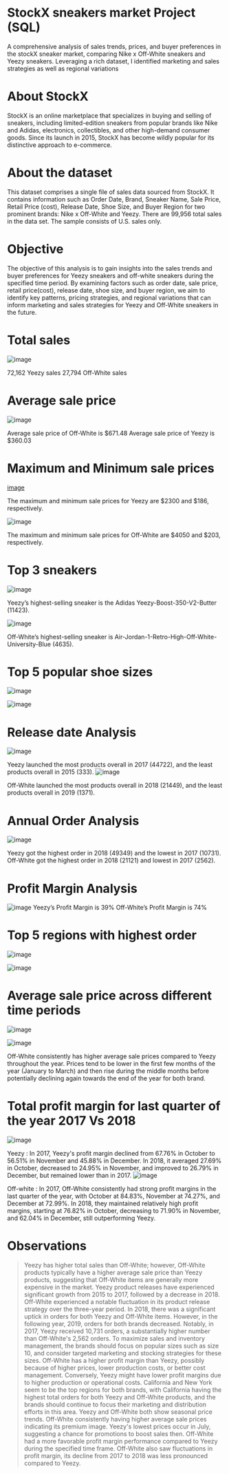 # StockX sneakers market Project (SQL)
A comprehensive analysis of sales trends, prices, and buyer preferences in the stockX sneaker market, comparing Nike x Off-White sneakers and Yeezy sneakers. Leveraging a rich dataset, I identified marketing and sales strategies as well as regional variations

# About StockX
StockX is an online marketplace that specializes in buying and selling of sneakers, including limited-edition sneakers from popular brands like Nike and Adidas, electronics, collectibles, and other high-demand consumer goods. Since its launch in 2015, StockX has become wildly popular for its distinctive approach to e-commerce.

# About the dataset
This dataset comprises a single file of sales data sourced from StockX. It contains information such as Order Date, Brand, Sneaker Name, Sale Price, Retail Price (cost), Release Date, Shoe Size, and Buyer Region for two prominent brands: Nike x Off-White and Yeezy. There are 99,956 total sales in the data set. The sample consists of U.S. sales only.

# Objective
The objective of this analysis is to gain insights into the sales trends and buyer preferences for Yeezy sneakers and off-white sneakers during the specified time period. By examining factors such as order date, sale price, retail price(cost), release date, shoe size, and buyer region, we aim to identify key patterns, pricing strategies, and regional variations that can inform marketing and sales strategies for Yeezy and Off-White sneakers in the future.

# Total sales 
![image](https://github.com/Ananyad7/SQL_StockXsneakersmarket_Project/assets/164981636/434ea9c6-af77-4208-8393-dc5a5bbb985e)

72,162 Yeezy sales
27,794 Off-White sales

# Average sale price

![image](https://github.com/Ananyad7/SQL_StockXsneakersmarket_Project/assets/164981636/134809dc-5178-49bd-bd30-d3ca4b55a9a3)

Average sale price of Off-White is  $671.48
Average sale price of Yeezy  is  $360.03

# Maximum and Minimum sale prices

[image](https://github.com/Ananyad7/SQL_StockXsneakersmarket_Project/assets/164981636/b5fd981b-8e98-4b39-9934-6e29f1fae908)

The maximum and minimum sale prices for Yeezy are $2300 and $186, respectively.

![image](https://github.com/Ananyad7/SQL_StockXsneakersmarket_Project/assets/164981636/7c05a802-e4cd-48e1-a6fb-998a23c1daf0)

The maximum and minimum sale prices for Off-White are $4050 and $203, respectively.

# Top 3 sneakers

![image](https://github.com/Ananyad7/SQL_StockXsneakersmarket_Project/assets/164981636/0f4ea1ff-bb9f-445a-ab4b-ed3da81ddac4)

Yeezy’s highest-selling sneaker is the Adidas Yeezy-Boost-350-V2-Butter (11423).

![image](https://github.com/Ananyad7/SQL_StockXsneakersmarket_Project/assets/164981636/17b24c8a-a193-452b-b1ff-020b4f2c20ce)

Off-White’s highest-selling sneaker is Air-Jordan-1-Retro-High-Off-White-University-Blue (4635).


# Top 5 popular shoe sizes

![image](https://github.com/Ananyad7/SQL_StockXsneakersmarket_Project/assets/164981636/bebc5084-69a4-4b7b-9b80-bb4b00d88deb)


![image](https://github.com/Ananyad7/SQL_StockXsneakersmarket_Project/assets/164981636/763a2d87-2bc7-420c-aee3-2dead0025a51)


# Release date Analysis



![image](https://github.com/Ananyad7/SQL_StockXsneakersmarket_Project/assets/164981636/b66cb614-3475-4922-b7e2-cd78a9efbce0)

Yeezy launched the most products overall in 2017 (44722), and the least products overall in 2015 (333).
![image](https://github.com/Ananyad7/SQL_StockXsneakersmarket_Project/assets/164981636/6ffff983-20c9-46f7-a82f-63686b957640)

Off-White launched the most products overall in 2018 (21449), and the least products overall in 2019 (1371).

#  Annual Order Analysis
 ![image](https://github.com/Ananyad7/SQL_StockXsneakersmarket_Project/assets/164981636/0b1e9f54-3577-437a-85f6-05257f2cf8af)

Yeezy got the highest order in 2018 (49349) and the lowest in 2017 (10731).
Off-White got the highest order in 2018 (21121) and lowest in 2017 (2562).

# Profit Margin Analysis

![image](https://github.com/Ananyad7/SQL_StockXsneakersmarket_Project/assets/164981636/59d3d93b-492c-4a37-aaff-e46e0627bd52)
Yeezy’s Profit Margin is 39% 
Off-White’s Profit Margin is 74%

# Top 5 regions with highest order

![image](https://github.com/Ananyad7/SQL_StockXsneakersmarket_Project/assets/164981636/1303638b-0d44-4cd3-880a-57f6e86ce34e)

![image](https://github.com/Ananyad7/SQL_StockXsneakersmarket_Project/assets/164981636/d51753e8-8485-47e0-9ef4-21eb59d4fded)

# Average sale price across different time periods


![image](https://github.com/Ananyad7/SQL_StockXsneakersmarket_Project/assets/164981636/35090a4f-eb2f-4341-888f-fa04ea0937ae)


![image](https://github.com/Ananyad7/SQL_StockXsneakersmarket_Project/assets/164981636/3c2b9a76-ad3c-4989-8a11-8776fff1afe4)



 Off-White consistently has higher average sale prices compared to Yeezy throughout the year. Prices tend to be lower in the first few months of the year (January to March) and then rise during the middle months before potentially declining again towards the end of the year for both brand.


# Total profit margin for last quarter of the year 2017 Vs 2018

![image](https://github.com/Ananyad7/SQL_StockXsneakersmarket_Project/assets/164981636/def0d4f2-3416-46f9-b277-b8fff1e1dd2b)

Yeezy : In 2017, Yeezy's profit margin declined from 67.76% in October to 56.51% in November and 45.88% in December. In 2018, it averaged 27.69% in October, decreased to 24.95% in November, and improved to 26.79% in December, but remained lower than in 2017.
![image](https://github.com/Ananyad7/SQL_StockXsneakersmarket_Project/assets/164981636/2157c78a-5f9b-4795-b2b3-e4cbb747e18d)




Off-white : In 2017, Off-White consistently had strong profit margins in the last quarter of the year, with October at 84.83%, November at 74.27%, and December at 72.99%. In 2018, they maintained relatively high profit margins, starting at 76.82% in October, decreasing to 71.90% in November, and 62.04% in December, still outperforming Yeezy.

# Observations

 
> Yeezy has higher total sales than Off-White; however, Off-White products typically have a higher average sale price than Yeezy products, suggesting that Off-White items are generally more expensive in the market.
> Yeezy product releases have experienced significant growth from 2015 to 2017, followed by a decrease in 2018. Off-White experienced a notable fluctuation in its product release strategy over the three-year period.
> In 2018, there was a significant uptick in orders for both Yeezy and Off-White items. However, in the following year, 2019, orders for both brands decreased. Notably, in 2017, Yeezy received 10,731 orders, a substantially higher number than Off-White's 2,562 orders.
> To maximize sales and inventory management, the brands should focus on popular sizes such as size 10, and consider targeted marketing and stocking strategies for these sizes.
> Off-White has a higher profit margin than Yeezy, possibly because of higher prices, lower production costs, or better cost management. Conversely, Yeezy might have lower profit margins due to higher production or operational costs.
> California and New York seem to be the top regions for both brands, with California having the highest total orders for both Yeezy and Off-White products, and the brands should continue to focus their marketing and distribution efforts in this area. 
> Yeezy and Off-White both show seasonal price trends. Off-White consistently having higher average sale prices indicating its premium image. Yeezy's lowest prices occur in July, suggesting a chance for promotions to boost sales then.
> Off-White had a more favorable profit margin performance compared to Yeezy during the specified time frame. Off-White also saw fluctuations in profit margin, its decline from 2017 to 2018 was less pronounced compared to Yeezy.








